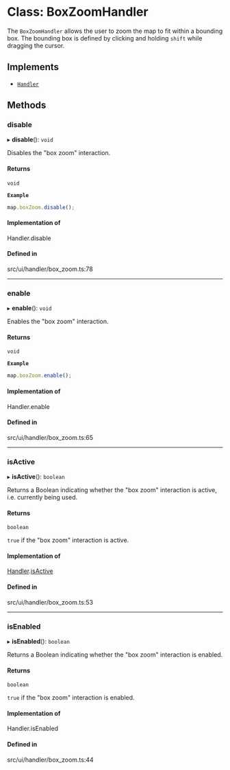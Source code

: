 # Class: BoxZoomHandler

The `BoxZoomHandler` allows the user to zoom the map to fit within a bounding box.
The bounding box is defined by clicking and holding `shift` while dragging the cursor.

## Implements

- [`Handler`](../interfaces/Handler.md)

## Methods

### disable

▸ **disable**(): `void`

Disables the "box zoom" interaction.

#### Returns

`void`

**`Example`**

```ts
map.boxZoom.disable();
```

#### Implementation of

Handler.disable

#### Defined in

src/ui/handler/box_zoom.ts:78

___

### enable

▸ **enable**(): `void`

Enables the "box zoom" interaction.

#### Returns

`void`

**`Example`**

```ts
map.boxZoom.enable();
```

#### Implementation of

Handler.enable

#### Defined in

src/ui/handler/box_zoom.ts:65

___

### isActive

▸ **isActive**(): `boolean`

Returns a Boolean indicating whether the "box zoom" interaction is active, i.e. currently being used.

#### Returns

`boolean`

`true` if the "box zoom" interaction is active.

#### Implementation of

[Handler](../interfaces/Handler.md).[isActive](../interfaces/Handler.md#isactive)

#### Defined in

src/ui/handler/box_zoom.ts:53

___

### isEnabled

▸ **isEnabled**(): `boolean`

Returns a Boolean indicating whether the "box zoom" interaction is enabled.

#### Returns

`boolean`

`true` if the "box zoom" interaction is enabled.

#### Implementation of

Handler.isEnabled

#### Defined in

src/ui/handler/box_zoom.ts:44

